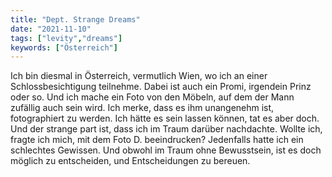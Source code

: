 ```yaml
---
title: "Dept. Strange Dreams"
date: "2021-11-10"
tags: ["levity","dreams"]
keywords: ["Österreich"]
---
```

<!-- Excerpt Start -->
Ich bin diesmal in Österreich, vermutlich Wien, wo ich an einer Schlossbesichtigung teilnehme.<!-- Excerpt End --> Dabei ist auch ein Promi, irgendein Prinz oder so. Und ich mache ein Foto von den Möbeln, auf dem der Mann zufällig auch sein wird. Ich merke, dass es ihm unangenehm ist, fotographiert zu werden. Ich hätte es sein lassen können, tat es aber doch. Und der strange part ist, dass ich im Traum darüber nachdachte. Wollte ich, fragte ich mich, mit dem Foto D. beeindrucken? Jedenfalls hatte ich ein schlechtes Gewissen. Und obwohl im Traum ohne Bewusstsein, ist es doch möglich zu entscheiden, und Entscheidungen zu bereuen.